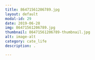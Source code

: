 ```yaml
---
title: 86471561206789.jpg
layout: default
modal-id: 29
date: 2019-06-28
img: 86471561206789.jpg
thumbnail: 86471561206789-thumbnail.jpg
alt: image-alt
category: cate_life
description: .

---
```

